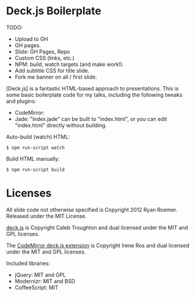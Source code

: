 Deck.js Boilerplate
===================

TODO:

- Upload to GH
- GH pages.
- Slide: GH Pages, Repo
- Custom CSS (links, etc.)
- NPM: build, watch targets (and make work!).
- Add subtitle CSS for title slide.
- Fork me banner on all / first slide.

[Deck.js] is a fantastic HTML-based approach to presentations. This is some
basic boilerplate code for my talks, including the following tweaks and
plugins:

* CodeMirror:
* Jade: "index.jade" can be built to "index.html", or you can edit "index.html"
  directly without building.


Auto-build (watch) HTML:

    $ npm run-script watch

Build HTML manually:

    $ npm run-script build


Licenses
========
All slide code not otherwise specified is Copyright 2012 Ryan Roemer.
Released under the MIT License.

[deck.js][deckjs] is Copyright Caleb Troughton and dual licensed under the
MIT and GPL licenses.

The [CodeMirror deck.js extension][cm] is Copyright Irene Ros and dual licensed
under the MIT and GPL licenses.

Included libraries:

* jQuery: MIT and GPL
* Modernizr: MIT and BSD
* CoffeeScript: MIT

[deckjs]: https://github.com/imakewebthings/deck.js
[jade]: https://github.com/iros/deck.js-codemirror
[cm]: https://github.com/iros/deck.js-codemirror
